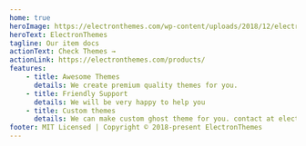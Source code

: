 ```yaml
---
home: true
heroImage: https://electronthemes.com/wp-content/uploads/2018/12/electronthemes-sticky.png
heroText: ElectronThemes
tagline: Our item docs
actionText: Check Themes →
actionLink: https://electronthemes.com/products/
features:
    - title: Awesome Themes
      details: We create premium quality themes for you.
    - title: Friendly Support
      details: We will be very happy to help you
    - title: Custom themes
      details: We can make custom ghost theme for you. contact at electronthemes@gmail.com
footer: MIT Licensed | Copyright © 2018-present ElectronThemes
---
```

